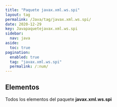 ```yaml
---
title: "Paquete javax.xml.ws.spi"
layout: tag
permalink: /Java/tag/javax.xml.ws.spi/
date: 2020-12-29
key: Javapaquetejavax.xml.ws.spi
sidebar: 
  nav: java
aside: 
  toc: true
pagination: 
  enabled: true
  tag: "javax.xml.ws.spi"
  permalink: /:num/
---
```


<h2>Elementos</h2>
Todos los elementos del paquete <strong>javax.xml.ws.spi</strong>
